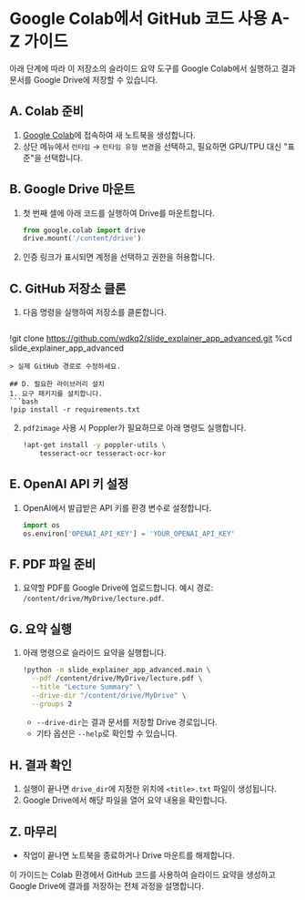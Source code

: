 # Google Colab에서 GitHub 코드 사용 A-Z 가이드

아래 단계에 따라 이 저장소의 슬라이드 요약 도구를 Google Colab에서 실행하고 결과 문서를 Google Drive에 저장할 수 있습니다.

## A. Colab 준비
1. [Google Colab](https://colab.research.google.com/)에 접속하여 새 노트북을 생성합니다.
2. 상단 메뉴에서 `런타임` → `런타임 유형 변경`을 선택하고, 필요하면 GPU/TPU 대신 "표준"을 선택합니다.

## B. Google Drive 마운트
1. 첫 번째 셀에 아래 코드를 실행하여 Drive를 마운트합니다.
   ```python
   from google.colab import drive
   drive.mount('/content/drive')
   ```
2. 인증 링크가 표시되면 계정을 선택하고 권한을 허용합니다.

## C. GitHub 저장소 클론
1. 다음 명령을 실행하여 저장소를 클론합니다.
   ```bash


!git clone https://github.com/wdkq2/slide_explainer_app_advanced.git
%cd slide_explainer_app_advanced
   ```
   > 실제 GitHub 경로로 수정하세요.

## D. 필요한 라이브러리 설치
1. 요구 패키지를 설치합니다.
   ```bash
   !pip install -r requirements.txt
   ```
2. `pdf2image` 사용 시 Poppler가 필요하므로 아래 명령도 실행합니다.
   ```bash
   !apt-get install -y poppler-utils \
       tesseract-ocr tesseract-ocr-kor
   ```

## E. OpenAI API 키 설정
1. OpenAI에서 발급받은 API 키를 환경 변수로 설정합니다.
   ```python
   import os
   os.environ['OPENAI_API_KEY'] = 'YOUR_OPENAI_API_KEY'
   ```

## F. PDF 파일 준비
1. 요약할 PDF를 Google Drive에 업로드합니다. 예시 경로: `/content/drive/MyDrive/lecture.pdf`.

## G. 요약 실행
1. 아래 명령으로 슬라이드 요약을 실행합니다.
   ```bash
   !python -m slide_explainer_app_advanced.main \
     --pdf /content/drive/MyDrive/lecture.pdf \
     --title "Lecture Summary" \
     --drive-dir "/content/drive/MyDrive" \
     --groups 2
   ```
   - `--drive-dir`는 결과 문서를 저장할 Drive 경로입니다.
   - 기타 옵션은 `--help`로 확인할 수 있습니다.

## H. 결과 확인
1. 실행이 끝나면 `drive_dir`에 지정한 위치에 `<title>.txt` 파일이 생성됩니다.
2. Google Drive에서 해당 파일을 열어 요약 내용을 확인합니다.

## Z. 마무리
- 작업이 끝나면 노트북을 종료하거나 Drive 마운트를 해제합니다.

이 가이드는 Colab 환경에서 GitHub 코드를 사용하여 슬라이드 요약을 생성하고 Google Drive에 결과를 저장하는 전체 과정을 설명합니다.
